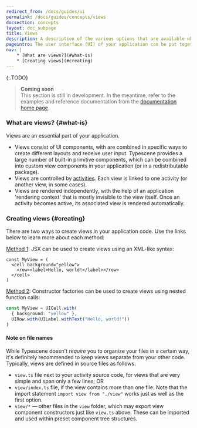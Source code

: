 ```yaml
---
redirect_from: /docs/guides/ui
permalink: /docs/guides/concepts/views
docsection: concepts
layout: doc_subpage
title: Views
description: A description of the various options that are available when creating a UI using Typescene.
pageintro: The user interface (UI) of your application can be put together using view components, which provide many options for styling and layout.
nav: |
    * [What are views?](#what-is)
    * [Creating views](#creating)
---
```


{:.TODO}
> **Coming soon** <br>
  This section is still in development. In the meantime, refer to the examples and reference documentation from the [documentation home page](/docs/).

### What are views? {#what-is}

Views are an essential part of your application.

* Views consist of UI components, with are combined in specific ways to create different layouts and receive user input. Typescene provides a large number of built-in primitive components, which can be combined into custom view components in your application (or in a redistributable package).
* Views are controlled by [activities](/docs/guides/concepts/activities). Each view is linked to one activity (or another view, in some cases).
* Views are rendered independently, with the help of an application 'rendering context' that is mostly invisible to the view itself. Once an activity becomes active, its associated view is rendered automatically.

<!--
### Views {#views}

Views combine UI components so that they can be rendered to the screen. Typescene provides classes for many basic UI controls and containers, mostly abstracting away the underlying rendering platform (i.e. the DOM for Web applications).

The only requirement for a view to be ‘renderable’ is that it has a `render` method. So the simplest view class would look something like this:

```typescript
// NOT a good way to create a view component:
export class MyView extends Component {
  render(callback: (/* ... */) => void) {
    // create UI components and render those
    let button = new UIButton("Click me");
    let row = new UIRow(button);
    row.render(callback);
  }
}
```

However, code like this quickly becomes difficult to understand, since there isn’t a good way to see the relationships between UI components if we’re creating them one by one.

Instead, Typescene offers two ways to create views that work much better.

#### Using JSX

JSX refers to ‘XML-in-JavaScript’, and is a relatively new feature that’s supported by the TypeScript compiler (and Babel, for a JavaScript-only solution).

Typescene provides JSX elements for all of the built-in UI components, such as `<row>` for the UIRow component, and `<button>` for the UIButton component. You can also use your own custom components.

JSX makes views look like HTML, but that’s somewhat misleading: each element in JSX is actually transformed to a **view class**, as illustrated below.

```tsx
let MyView = <row spacing={8}><button>OK</button></row>
let row = new MyView();
row.spacing  // => 8
row instanceof UIRow  // => true
```

Our `MyView` variable isn’t rendered directly, it’s a ‘template’ that can be used by an Activity (see below) to create and render the actual view only when needed.

To update the resulting view dynamically, we can use **bindings** in place of properties or text. Bindings automatically match up with Activity properties and observe their values for changes.

Event handlers are set up to call methods on the Activity as well, which we can specify by name.

```jsx
let MyView = <form>
  <row><h1>Greeting</h1></row>
  <row>
    <textfield
      placeholder="Enter your name..."
      onInput="updateName()"
      />
  </row>
  <row><p>{bind("greeting")}</p></row>
</form>
```

Whenever an instance of this view is created by an Activity, the values of all bindings are immediately set and kept in sync with properties of the Activity itself (with one caveat: array items cannot be observed, so we’ll need to use a special list object instead--see [Components](/docs/guides/concepts/components) later on).

#### Using constructor factories

If you don’t want to use JSX, or you simply prefer JavaScript/TypeScript for writing your view code, you can create view classes using static _factory methods_.

These methods are available on _any_ component class, not just view components, and can be used to create **constructors** that extend the original class and automatically set any number of properties on every instance.

```typescript
let MyView = UIRow.with(
  { spacing: 8 },
  UIButton.withLabel("Click me")
);
let row = new MyView();
row.spacing  // => 8
row instanceof UIRow  // => true
```

The constructor (class) `MyView` above creates a row `with` 8dp spacing, and a button `with` a given label. The result of these `with` methods is the same as our JSX elements: a template class.

We can use bindings and event handlers with constructor factories as well. Here’s the same example as above without JSX.

```typescript
UIForm.with(
  { hidden: bind("hideForm") },
  UIRow.with(UIHeading1.withText("Greeting")),
  UIRow.with(
    UITextField.with({
      placeholder: "Enter your name...",
      onInput: "updateName()"
    })
  ),
  UIRow.with(
    UIParagraph.withText(bind("greeting"))
  )
)
```

Constructor factories and JSX elements are interchangeable, and can even be used together as well:

```tsx
let myView = <row>
    {UIButton.with({
      label: "Hi!",
      onClick() { alert("hi!") }
    })}
</row>
```

####
-->

### Creating views {#creating}

There are two ways to create views in your application code. Use the links below to learn more about each method:

[Method 1](/docs/guides/howto/jsx): JSX can be used to create views using an XML-like syntax:

```tsx
const MyView = (
  <cell background="yellow">
    <row><label>Hello, world!</label></row>
  </cell>
)
```

[Method 2](/docs/guides/howto/view-factories): Constructor factories can be used to create views using nested function calls:

```typescript
const MyView = UICell.with(
  { background: "yellow" },
  UIRow.with(UILabel.withText("Hello, world!"))
)
```

#### Note on file names

While Typescene doesn't *require* you to organize your files in a certain way, it's definitely recommended to keep views separate from your other code. Typically, views are defined in source files as follows.

* `view.ts` file next to your activity source code, for views that are very simple and span only a few lines; OR
* `view/index.ts` file, if the view contains more than one file. Note that the import statement `import view from "./view"` works just as well as the first option.
* `view/*` — other files in the `view` folder, which may export view component constructors just like `view.ts` above. These can be imported and used within preset component tree structures.


